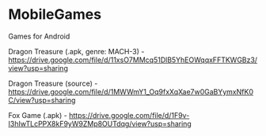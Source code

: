 # MobileGames
Games for Android

Dragon Treasure (.apk, genre: MACH-3) -  https://drive.google.com/file/d/11xsO7MMcq51DlB5YhEOWqqxFFTKWGBz3/view?usp=sharing

Dragon Treasure (source) - https://drive.google.com/file/d/1MWWmY1_Oq9fxXqXae7w0GaBYymxNfK0C/view?usp=sharing

Fox Game (.apk) - https://drive.google.com/file/d/1F9v-I3hIwTLcPPX8kF9yW9ZMp8OUTdqg/view?usp=sharing
